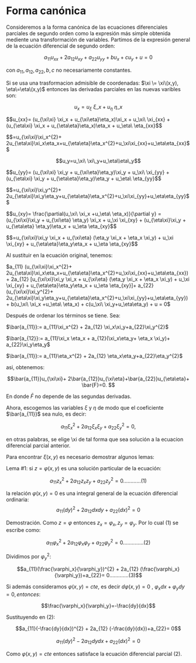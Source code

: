 # Forma canónica
Consideremos a la forma canónica de las ecuaciones diferenciales parciales de segundo orden como la expresión más simple obtenida mediente una transformación de variables.
Partimos de la expresión general de la ecuación diferencial de segundo orden:

$$a_{11} u_{xx} + 2a_{12} u_{xy} + a_{22} u_{yy} + bu_x + cu_y + u = 0$$

con $a_{11}, a_{12}, a_{22}, b, c$ no necesariamente constantes.

Si se usa una trasformacion admisible de coordenadas: $\xi \= \xi\(x,y),  \eta\=\eta\(x,y)$ entonces las derivadas parciales en las nuevas varibles son:

$$u_x=u_\xi\ \xi\_x +u_\eta\ \eta\_x$$

$$u_{xx}= (u_{\xi\\xi\} \xi\_x + u_{\xi\\eta\}\eta\_x)\xi\_x + u_\xi\ \xi\_{xx} + (u_{\eta\\xi\} \xi\_x + u_{\eta\\eta\}\eta\_x)\eta\_x + u_\eta\ \eta\_{xx}$$

$$=u_{\xi\\xi\}\xi\_x^{2}+ 2u_{\eta\\xi\}\xi\_x\eta\_x+u_{\eta\\eta\}\eta\_x^{2}+u_\xi\\xi\_{xx}+u_\eta\\eta\_{xx}$$

$$u_y=u_\xi\ \xi\_y+u_\eta\\eta\_y$$

$$u_{yy}= (u_{\xi\\xi\} \xi\_y + u_{\xi\\eta\}\eta\_y)\xi\_y + u_\xi\ \xi\_{yy} + (u_{\eta\\xi\} \xi\_y + u_{\eta\\eta\}\eta\_y)\eta\_y + u_\eta\ \eta\_{yy}$$

$$=u_{\xi\\xi\}\xi\_y^{2}+ 2u_{\eta\\xi\}\xi\_y\eta\_y+u_{\eta\\eta\}\eta\_x^{2}+u_\xi\\xi\_{yy}+u_\eta\\eta\_{yy}$$

$$u_{xy}= \frac{\partial(u_\xi\ \xi\_x +u_\eta\ \eta\_x)}{\partial y} = (u_{\xi\\xi\}\xi\_y + u_{\xi\\eta} \eta_y) \xi_x + u_\xi \xi_{xy} + (u_{\eta\xi}\xi_y + u_{\eta\eta} \eta_y)\eta_x + u_\eta \eta_{xy}$$

$$=u_{\xi\\xi\}\xi\_y \xi_x + u_{\xi\\eta} (\eta_y \xi_x + \eta_x \xi_y) + u_\xi \xi_{xy} + u_{\eta\eta}\eta_y\eta_x + u_\eta \eta_{xy}$$

Al sustituir en la ecuación original, tenemos:

$a_{11} (u_{\xi\\xi\}\xi\_x^{2}+ 2u_{\eta\\xi\}\xi\_x\eta\_x+u_{\eta\\eta\}\eta\_x^{2}+u_\xi\\xi\_{xx}+u_\eta\\eta\_{xx}) + 2a_{12} \[u_{\xi\\xi\}\xi\_y \xi_x + u_{\xi\\eta} (\eta_y \xi_x + \eta_x \xi_y) + u_\xi \xi_{xy} + u_{\eta\eta}\eta_y\eta_x + u_\eta \eta_{xy}\]+ a_{22} (u_{\xi\\xi\}\xi\_y^{2}+ 2u_{\eta\\xi\}\xi\_y\eta\_y+u_{\eta\\eta\}\eta\_x^{2}+u_\xi\\xi\_{yy}+u_\eta\\eta\_{yy}) + b(u_\xi\ \xi\_x +u_\eta\ \eta\_x) + c(u_\xi\ \xi\_y+u_\eta\\eta\_y) + u = 0$

Después de ordenar los términos se tiene. Sea:

$\bar{a_{11}}:= a_{11}\xi_x^{2} + 2a_{12} \xi_x\xi_y+a_{22}\xi_y^{2}$

$\bar{a_{12}}:= a_{11}\xi_x \eta_x + a_{12}(\xi_x\eta_y+ \eta_x \xi_y)+ a_{22}\xi_y\eta_y$

$\bar{a_{11}}:= a_{11}\eta_x^{2} + 2a_{12} \eta_x\eta_y+a_{22}\eta_y^{2}$

asi, obtenemos:

$$\bar{a_{11}}u_{\xi\xi}+ 2\bar{a_{12}}u_{\xi\eta}+\bar{a_{22}}u_{\eta\eta}+ \bar{F}=0. $$

En donde $\bar{F}$ no depende de las segundas derivadas.

Ahora, escogemos las variables $\xi$ y $\eta$ de modo que el coeficiente $\bar{a_{11}}$ sea nulo, es decir:

$$a_{11}\xi_x^{2} + 2a_{12} \xi_x\xi_y+a_{22}\xi_y^{2} = 0,$$

en otras palabras, se elige \xi de tal forma que sea solución a la ecuacion diferencial parcial anterior.

Para encontrar $\xi(x,y)$ es necesario demostrar algunos lemas: 

Lema #1: si $z=\varphi(x,y)$ es una solución particular de la ecuación: 

$$a_{11}z_x^{2} + 2a_{12} z_x z_y+a_{22}z_y^{2} = 0 ............(1)$$

la relación $\varphi(x,y)=0$ es una integral general de la ecuación diferencial ordinaria:
$$a_{11} (dy)^{2} + 2a_{12} dx dy+a_{22}(dx)^{2} = 0$$

Demostración.
Como $z=\varphi$ entonces $z_x=\varphi_x, z_y=\varphi_y$. Por lo cual (1) se escribe como:

$$a_{11}\varphi_x^{2} + 2a_{12} \varphi_x \varphi_y+a_{22}\varphi_y^{2} = 0..............(2)$$

Dividimos por $\varphi_y^{2}$:

$$a_{11}(\frac{\varphi_x}{\varphi_y})^{2} + 2a_{12} (\frac{\varphi_x}{\varphi_y})+a_{22}= 0.............(3)$$

Si además consideramos $\varphi(x,y)= cte$, es decir $d\varphi(x,y)= 0$ , $\varphi_x dx + \varphi_y dy =0, entonces:$

$$\frac{\varphi_x}{\varphi_y}=-\frac{dy}{dx}$$

Sustituyendo en (2):

$$a_{11}(-\frac{dy}{dx})^{2} + 2a_{12} (-\frac{dy}{dx})+a_{22}= 0$$

$$a_{11}(dy)^{2} - 2a_{12} dy dx+a_{22}(dx)^{2}= 0$$

Como $\varphi(x,y)= cte$ entonces satisface la ecuación diferencial parcial (2). 
